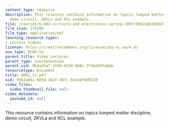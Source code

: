 ```yaml
---
content_type: resource
description: This resource contains information on topics lumped matter discipline,
  demo circuit, 2KVLa and KCL example.
file: /courses/6-002-circuits-and-electronics-spring-2007/99b2a662083d1b1f487c55ea0f0d0220_6002_l2.pdf
file_size: 175289
file_type: application/pdf
learning_resource_types:
- Lecture Videos
license: https://creativecommons.org/licenses/by-nc-sa/4.0/
ocw_type: OCWFile
parent_title: Video Lectures
parent_type: CourseSection
parent_uid: 9b4a2ba7-a556-b234-8b0c-3f1bdd4fa8ab
resourcetype: Document
title: 6002_l2.pdf
uid: 99b2a662-083d-1b1f-487c-55ea0f0d0220
video_files:
  video_thumbnail_file: null
video_metadata:
  youtube_id: null
---
```

This resource contains information on topics lumped matter discipline, demo circuit, 2KVLa and KCL example.